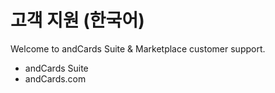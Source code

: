 # 고객 지원 (한국어)

Welcome to andCards Suite & Marketplace customer support. 

* andCards Suite
* andCards.com
